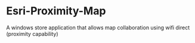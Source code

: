 # Esri-Proximity-Map
A windows store application that allows map collaboration using wifi direct (proximity capability)
